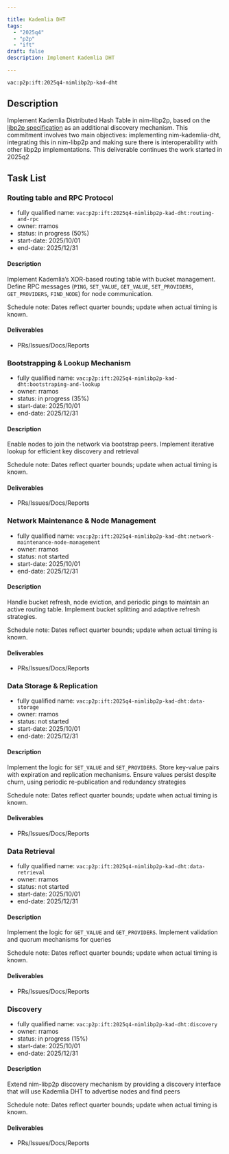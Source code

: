 ```yaml
---

title: Kademlia DHT
tags:
  - "2025q4"
  - "p2p"
  - "ift"
draft: false
description: Implement Kademlia DHT

---
```


`vac:p2p:ift:2025q4-nimlibp2p-kad-dht`

## Description

Implement Kademlia Distributed Hash Table in nim-libp2p, based on the [libp2p specification](https://github.com/libp2p/specs/blob/master/kad-dht/) as an additional discovery mechanism.
This commitment involves two main objectives: implementing nim-kademlia-dht, integrating this in nim-libp2p and making sure there is interoperability with other libp2p implementations.
This deliverable continues the work started in 2025q2

## Task List

### Routing table and RPC Protocol

* fully qualified name: `vac:p2p:ift:2025q4-nimlibp2p-kad-dht:routing-and-rpc`
* owner: rramos
* status: in progress (50%)
* start-date: 2025/10/01
* end-date: 2025/12/31

#### Description
Implement Kademlia’s XOR-based routing table with bucket management. Define RPC messages (`PING`, `SET_VALUE`, `GET_VALUE`, `SET_PROVIDERS`, `GET_PROVIDERS`, `FIND_NODE`) for node communication.

Schedule note: Dates reflect quarter bounds; update when actual timing is known.
#### Deliverables
- PRs/Issues/Docs/Reports


### Bootstrapping & Lookup Mechanism

* fully qualified name: `vac:p2p:ift:2025q4-nimlibp2p-kad-dht:bootstraping-and-lookup`
* owner: rramos
* status: in progress (35%)
* start-date: 2025/10/01
* end-date: 2025/12/31

#### Description
Enable nodes to join the network via bootstrap peers. Implement iterative lookup for efficient key
discovery and retrieval 

Schedule note: Dates reflect quarter bounds; update when actual timing is known.
#### Deliverables
- PRs/Issues/Docs/Reports


### Network Maintenance & Node Management

* fully qualified name: `vac:p2p:ift:2025q4-nimlibp2p-kad-dht:network-maintenance-node-management`
* owner: rramos
* status: not started
* start-date: 2025/10/01
* end-date: 2025/12/31

#### Description
Handle bucket refresh, node eviction, and periodic pings to maintain an active routing table. 
Implement bucket splitting and adaptive refresh strategies.

Schedule note: Dates reflect quarter bounds; update when actual timing is known.
#### Deliverables
- PRs/Issues/Docs/Reports


### Data Storage & Replication

* fully qualified name: `vac:p2p:ift:2025q4-nimlibp2p-kad-dht:data-storage`
* owner: rramos
* status: not started
* start-date: 2025/10/01
* end-date: 2025/12/31

#### Description
Implement the logic for `SET_VALUE` and `SET_PROVIDERS`. Store key-value pairs with expiration and replication mechanisms. 
Ensure values persist despite churn, using periodic re-publication and redundancy strategies

Schedule note: Dates reflect quarter bounds; update when actual timing is known.
#### Deliverables
- PRs/Issues/Docs/Reports


### Data Retrieval

* fully qualified name: `vac:p2p:ift:2025q4-nimlibp2p-kad-dht:data-retrieval`
* owner: rramos
* status: not started
* start-date: 2025/10/01
* end-date: 2025/12/31

#### Description
Implement the logic for `GET_VALUE` and `GET_PROVIDERS`. Implement validation and quorum mechanisms for queries

Schedule note: Dates reflect quarter bounds; update when actual timing is known.

#### Deliverables
- PRs/Issues/Docs/Reports


### Discovery
* fully qualified name: `vac:p2p:ift:2025q4-nimlibp2p-kad-dht:discovery`
* owner: rramos
* status: in progress (15%)
* start-date: 2025/10/01
* end-date: 2025/12/31

#### Description
Extend nim-libp2p discovery mechanism by providing a discovery interface that will use Kademlia DHT to advertise nodes and find peers

Schedule note: Dates reflect quarter bounds; update when actual timing is known.

#### Deliverables
- PRs/Issues/Docs/Reports